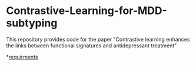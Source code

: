 # Contrastive-Learning-for-MDD-subtyping
This repository provides code for the paper "Contrastive learning enhances the links between functional signatures and antidepressant treatment"

*[requirments](requirements.txt)
